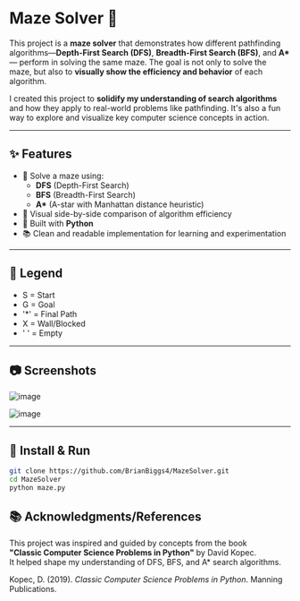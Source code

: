 # Maze Solver 🧩

This project is a **maze solver** that demonstrates how different pathfinding algorithms—**Depth-First Search (DFS)**, **Breadth-First Search (BFS)**, and **A\*** — perform in solving the same maze. The goal is not only to solve the maze, but also to **visually show the efficiency and behavior** of each algorithm.

I created this project to **solidify my understanding of search algorithms** and how they apply to real-world problems like pathfinding. It's also a fun way to explore and visualize key computer science concepts in action.

---

## ✨ Features

- 🔎 Solve a maze using:
  - **DFS** (Depth-First Search)
  - **BFS** (Breadth-First Search)
  - **A\*** (A-star with Manhattan distance heuristic)
- 🧠 Visual side-by-side comparison of algorithm efficiency
- 🧰 Built with **Python**
- 📚 Clean and readable implementation for learning and experimentation

---
## 🔑 Legend
  - S = Start
  - G = Goal
  - '*' = Final Path
  - X = Wall/Blocked
  - ' ' = Empty
---
## 📷 Screenshots

![image](https://github.com/user-attachments/assets/fc8ab6eb-3b2e-45e2-987c-78d682d7d2fe)

![image](https://github.com/user-attachments/assets/4e6576b9-dfc9-4c21-a83b-4222ed168477)

---

## 🚀 Install & Run

```bash
git clone https://github.com/BrianBiggs4/MazeSolver.git
cd MazeSolver
python maze.py
```

## 📚 Acknowledgments/References

This project was inspired and guided by concepts from the book  
**"Classic Computer Science Problems in Python"** by David Kopec.  
It helped shape my understanding of DFS, BFS, and A* search algorithms.

Kopec, D. (2019). *Classic Computer Science Problems in Python*. Manning Publications.

